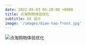 ```yaml
---
date: 2022-05-03 05:20:00 +0800
title: 点淘购物体验优化
subtitle: UX 设计
image: '/images/dian-tao-front.jpg'
---
```

![点淘购物体验优化](/images/dian-tao-cn.jpg)
